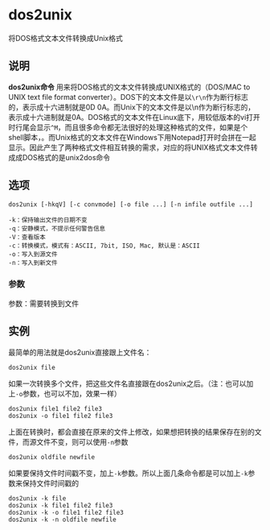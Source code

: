 dos2unix
===

将DOS格式文本文件转换成Unix格式

## 说明

**dos2unix命令** 用来将DOS格式的文本文件转换成UNIX格式的（DOS/MAC to UNIX text file format converter）。DOS下的文本文件是以`\r\n`作为断行标志的，表示成十六进制就是0D 0A。而Unix下的文本文件是以\n作为断行标志的，表示成十六进制就是0A。DOS格式的文本文件在Linux底下，用较低版本的vi打开时行尾会显示`^M`，而且很多命令都无法很好的处理这种格式的文件，如果是个shell脚本，。而Unix格式的文本文件在Windows下用Notepad打开时会拼在一起显示。因此产生了两种格式文件相互转换的需求，对应的将UNIX格式文本文件转成成DOS格式的是unix2dos命令

## 选项

```
dos2unix [-hkqV] [-c convmode] [-o file ...] [-n infile outfile ...]
```

  

```
-k：保持输出文件的日期不变
-q：安静模式，不提示任何警告信息
-V：查看版本
-c：转换模式，模式有：ASCII, 7bit, ISO, Mac, 默认是：ASCII
-o：写入到源文件
-n：写入到新文件
```

### 参数  

参数：需要转换到文件

## 实例

最简单的用法就是dos2unix直接跟上文件名：

```
dos2unix file
```

如果一次转换多个文件，把这些文件名直接跟在dos2unix之后。（注：也可以加上`-o`参数，也可以不加，效果一样）

```
dos2unix file1 file2 file3
dos2unix -o file1 file2 file3
```

上面在转换时，都会直接在原来的文件上修改，如果想把转换的结果保存在别的文件，而源文件不变，则可以使用`-n`参数

```
dos2unix oldfile newfile
```

如果要保持文件时间戳不变，加上`-k`参数。所以上面几条命令都是可以加上`-k`参数来保持文件时间戳的

```
dos2unix -k file
dos2unix -k file1 file2 file3
dos2unix -k -o file1 file2 file3
dos2unix -k -n oldfile newfile
```


